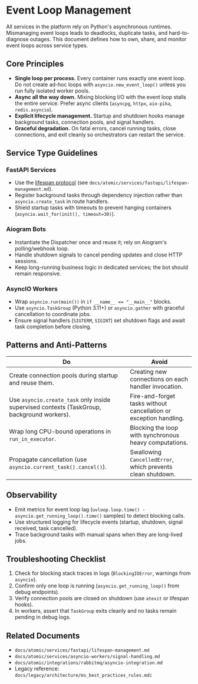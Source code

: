 # Event Loop Management

All services in the platform rely on Python's asynchronous runtimes. Mismanaging event loops leads to deadlocks, duplicate tasks, and hard-to-diagnose outages. This document defines how to own, share, and monitor event loops across service types.

## Core Principles

- **Single loop per process.** Every container runs exactly one event loop. Do not create ad-hoc loops with `asyncio.new_event_loop()` unless you run fully isolated worker pools.
- **Async all the way down.** Mixing blocking I/O with the event loop stalls the entire service. Prefer async clients (`asyncpg`, `httpx`, `aio-pika`, `redis.asyncio`).
- **Explicit lifecycle management.** Startup and shutdown hooks manage background tasks, connection pools, and signal handlers.
- **Graceful degradation.** On fatal errors, cancel running tasks, close connections, and exit cleanly so orchestrators can restart the service.

## Service Type Guidelines

### FastAPI Services

- Use the [lifespan protocol](https://fastapi.tiangolo.com/advanced/events/) (see `docs/atomic/services/fastapi/lifespan-management.md`).
- Register background tasks through dependency injection rather than `asyncio.create_task` in route handlers.
- Shield startup tasks with timeouts to prevent hanging containers (`asyncio.wait_for(init(), timeout=30)`).

### Aiogram Bots

- Instantiate the Dispatcher once and reuse it; rely on Aiogram's polling/webhook loop.
- Handle shutdown signals to cancel pending updates and close HTTP sessions.
- Keep long-running business logic in dedicated services; the bot should remain responsive.

### AsyncIO Workers

- Wrap `asyncio.run(main())` in `if __name__ == "__main__"` blocks.
- Use `asyncio.TaskGroup` (Python 3.11+) or `asyncio.gather` with graceful cancellation to coordinate jobs.
- Ensure signal handlers (`SIGTERM`, `SIGINT`) set shutdown flags and await task completion before closing.

## Patterns and Anti-Patterns

| Do | Avoid |
|----|-------|
| Create connection pools during startup and reuse them. | Creating new connections on each handler invocation. |
| Use `asyncio.create_task` only inside supervised contexts (TaskGroup, background workers). | Fire-and-forget tasks without cancellation or exception handling. |
| Wrap long CPU-bound operations in `run_in_executor`. | Blocking the loop with synchronous heavy computations. |
| Propagate cancellation (use `asyncio.current_task().cancel()`). | Swallowing `CancelledError`, which prevents clean shutdown. |

## Observability

- Emit metrics for event loop lag (`uvloop.loop.time() - asyncio.get_running_loop().time()` samples) to detect blocking calls.
- Use structured logging for lifecycle events (startup, shutdown, signal received, task cancelled).
- Trace background tasks with manual spans when they are long-lived jobs.

## Troubleshooting Checklist

1. Check for blocking stack traces in logs (`BlockingIOError`, warnings from `asyncio`).
2. Confirm only one loop is running (`asyncio.get_running_loop()` from debug endpoints).
3. Verify connection pools are closed on shutdown (use `atexit` or lifespan hooks).
4. In workers, assert that `TaskGroup` exits cleanly and no tasks remain pending in debug logs.

## Related Documents

- `docs/atomic/services/fastapi/lifespan-management.md`
- `docs/atomic/services/asyncio-workers/signal-handling.md`
- `docs/atomic/integrations/rabbitmq/asyncio-integration.md`
- Legacy reference: `docs/legacy/architecture/ms_best_practices_rules.mdc`
